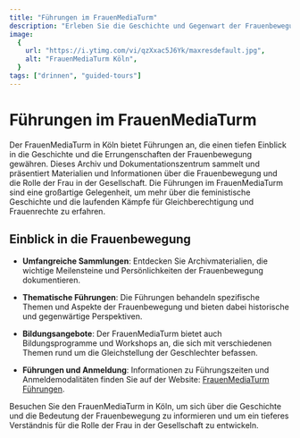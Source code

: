 ```yaml
---
title: "Führungen im FrauenMediaTurm"
description: "Erleben Sie die Geschichte und Gegenwart der Frauenbewegung im FrauenMediaTurm in Köln"
image:
  {
    url: "https://i.ytimg.com/vi/qzXxac5J6Yk/maxresdefault.jpg",
    alt: "FrauenMediaTurm Köln",
  }
tags: ["drinnen", "guided-tours"]
---
```


# Führungen im FrauenMediaTurm

Der FrauenMediaTurm in Köln bietet Führungen an, die einen tiefen Einblick in die Geschichte und die Errungenschaften der Frauenbewegung gewähren. Dieses Archiv und Dokumentationszentrum sammelt und präsentiert Materialien und Informationen über die Frauenbewegung und die Rolle der Frau in der Gesellschaft. Die Führungen im FrauenMediaTurm sind eine großartige Gelegenheit, um mehr über die feministische Geschichte und die laufenden Kämpfe für Gleichberechtigung und Frauenrechte zu erfahren.

## Einblick in die Frauenbewegung

- **Umfangreiche Sammlungen**: Entdecken Sie Archivmaterialien, die wichtige Meilensteine und Persönlichkeiten der Frauenbewegung dokumentieren.
- **Thematische Führungen**: Die Führungen behandeln spezifische Themen und Aspekte der Frauenbewegung und bieten dabei historische und gegenwärtige Perspektiven.
- **Bildungsangebote**: Der FrauenMediaTurm bietet auch Bildungsprogramme und Workshops an, die sich mit verschiedenen Themen rund um die Gleichstellung der Geschlechter befassen.

- **Führungen und Anmeldung**: Informationen zu Führungszeiten und Anmeldemodalitäten finden Sie auf der Website: [FrauenMediaTurm Führungen](https://frauenmediaturm.de/besuch/fuehrungen/).

Besuchen Sie den FrauenMediaTurm in Köln, um sich über die Geschichte und die Bedeutung der Frauenbewegung zu informieren und um ein tieferes Verständnis für die Rolle der Frau in der Gesellschaft zu entwickeln.
